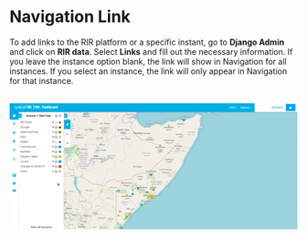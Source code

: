 # Navigation Link

To add links to the RIR platform or a specific instant, go to **Django Admin** and click on **RIR data**. Select **Links** and fill out the necessary information.
If you leave the instance option blank, the link will show in Navigation for all instances. If you select an instance, the link will only appear in Navigation
for that instance.

<br>![links](img/links.gif "Links")<br>
